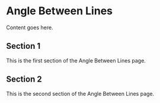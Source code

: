 # Angle Between Lines

Content goes here.

## Section 1

This is the first section of the Angle Between Lines page.

## Section 2

This is the second section of the Angle Between Lines page.

